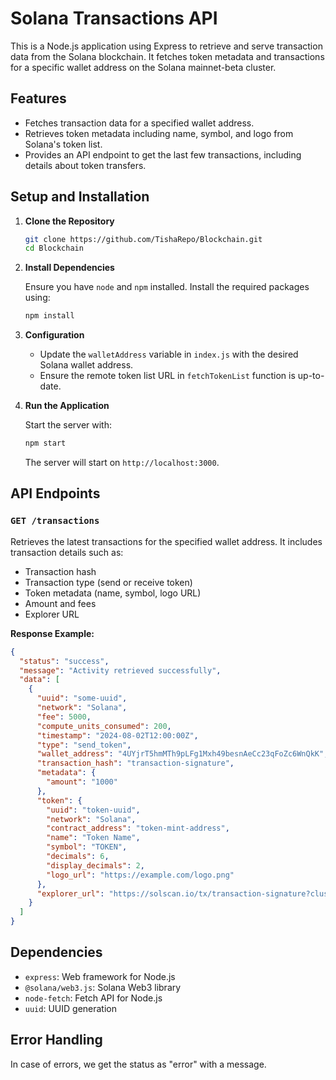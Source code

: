 # Solana Transactions API

This is a Node.js application using Express to retrieve and serve transaction data from the Solana blockchain. It fetches token metadata and transactions for a specific wallet address on the Solana mainnet-beta cluster.

## Features

- Fetches transaction data for a specified wallet address.
- Retrieves token metadata including name, symbol, and logo from Solana's token list.
- Provides an API endpoint to get the last few transactions, including details about token transfers.

## Setup and Installation

1. **Clone the Repository**

   ```sh
   git clone https://github.com/TishaRepo/Blockchain.git
   cd Blockchain
   ```

2. **Install Dependencies**

   Ensure you have `node` and `npm` installed. Install the required packages using:

   ```sh
   npm install
   ```

3. **Configuration**

   - Update the `walletAddress` variable in `index.js` with the desired Solana wallet address.
   - Ensure the remote token list URL in `fetchTokenList` function is up-to-date.

4. **Run the Application**

   Start the server with:

   ```sh
   npm start
   ```

   The server will start on `http://localhost:3000`.

## API Endpoints

### `GET /transactions`

Retrieves the latest transactions for the specified wallet address. It includes transaction details such as:

- Transaction hash
- Transaction type (send or receive token)
- Token metadata (name, symbol, logo URL)
- Amount and fees
- Explorer URL

**Response Example:**

```json
{
  "status": "success",
  "message": "Activity retrieved successfully",
  "data": [
    {
      "uuid": "some-uuid",
      "network": "Solana",
      "fee": 5000,
      "compute_units_consumed": 200,
      "timestamp": "2024-08-02T12:00:00Z",
      "type": "send_token",
      "wallet_address": "4UYjrT5hmMTh9pLFg1Mxh49besnAeCc23qFoZc6WnQkK",
      "transaction_hash": "transaction-signature",
      "metadata": {
        "amount": "1000"
      },
      "token": {
        "uuid": "token-uuid",
        "network": "Solana",
        "contract_address": "token-mint-address",
        "name": "Token Name",
        "symbol": "TOKEN",
        "decimals": 6,
        "display_decimals": 2,
        "logo_url": "https://example.com/logo.png"
      },
      "explorer_url": "https://solscan.io/tx/transaction-signature?cluster=mainnet-beta"
    }
  ]
}
```

## Dependencies

- `express`: Web framework for Node.js
- `@solana/web3.js`: Solana Web3 library
- `node-fetch`: Fetch API for Node.js
- `uuid`: UUID generation

## Error Handling

In case of errors, we get the status as "error" with a message.


